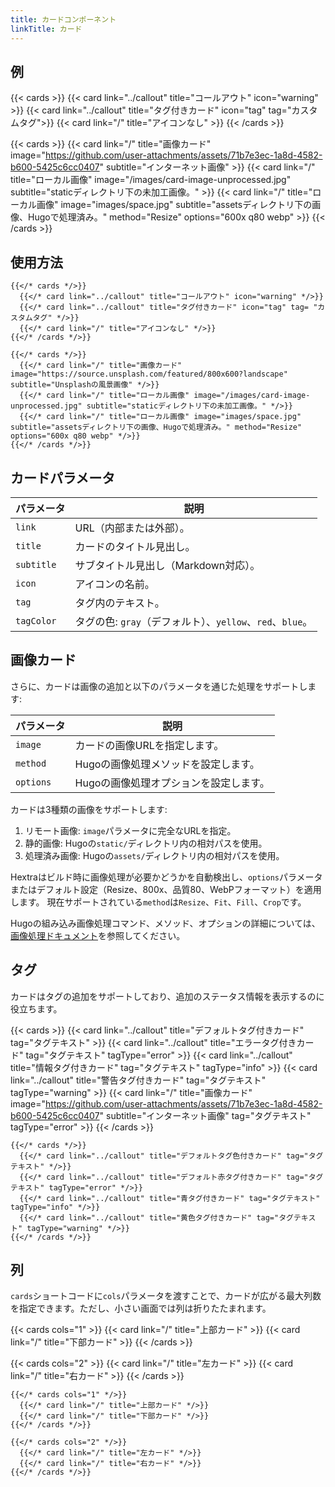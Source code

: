 ```yaml
---
title: カードコンポーネント
linkTitle: カード
---
```


## 例

{{< cards >}}
  {{< card link="../callout" title="コールアウト" icon="warning" >}}
  {{< card link="../callout" title="タグ付きカード" icon="tag" tag="カスタムタグ">}}
  {{< card link="/" title="アイコンなし" >}}
{{< /cards >}}

{{< cards >}}
  {{< card link="/" title="画像カード" image="https://github.com/user-attachments/assets/71b7e3ec-1a8d-4582-b600-5425c6cc0407" subtitle="インターネット画像" >}}
  {{< card link="/" title="ローカル画像" image="/images/card-image-unprocessed.jpg" subtitle="staticディレクトリ下の未加工画像。" >}}
  {{< card link="/" title="ローカル画像" image="images/space.jpg" subtitle="assetsディレクトリ下の画像、Hugoで処理済み。" method="Resize" options="600x q80 webp" >}}
{{< /cards >}}

## 使用方法

```
{{</* cards */>}}
  {{</* card link="../callout" title="コールアウト" icon="warning" */>}}
  {{</* card link="../callout" title="タグ付きカード" icon="tag" tag= "カスタムタグ" */>}}
  {{</* card link="/" title="アイコンなし" */>}}
{{</* /cards */>}}
```

```
{{</* cards */>}}
  {{</* card link="/" title="画像カード" image="https://source.unsplash.com/featured/800x600?landscape" subtitle="Unsplashの風景画像" */>}}
  {{</* card link="/" title="ローカル画像" image="/images/card-image-unprocessed.jpg" subtitle="staticディレクトリ下の未加工画像。" */>}}
  {{</* card link="/" title="ローカル画像" image="images/space.jpg" subtitle="assetsディレクトリ下の画像、Hugoで処理済み。" method="Resize" options="600x q80 webp" */>}}
{{</* /cards */>}}
```

## カードパラメータ

| パラメータ  | 説明                                                     |
|----------- |-----------------------------------------------------------------|
| `link`     | URL（内部または外部）。                                     |
| `title`    | カードのタイトル見出し。                                     |
| `subtitle` | サブタイトル見出し（Markdown対応）。                           |
| `icon`     | アイコンの名前。                                               |
| `tag`      | タグ内のテキスト。                                                    |
| `tagColor` | タグの色: `gray`（デフォルト）、`yellow`、`red`、`blue`。 |
  
## 画像カード

さらに、カードは画像の追加と以下のパラメータを通じた処理をサポートします:

| パラメータ  | 説明                                 |
|----------- |---------------------------------------------|
| `image`    | カードの画像URLを指定します。       |
| `method`   | Hugoの画像処理メソッドを設定します。        |
| `options`  | Hugoの画像処理オプションを設定します。 |

カードは3種類の画像をサポートします:

1. リモート画像: `image`パラメータに完全なURLを指定。
2. 静的画像: Hugoの`static/`ディレクトリ内の相対パスを使用。
3. 処理済み画像: Hugoの`assets/`ディレクトリ内の相対パスを使用。

Hextraはビルド時に画像処理が必要かどうかを自動検出し、`options`パラメータまたはデフォルト設定（Resize、800x、品質80、WebPフォーマット）を適用します。
現在サポートされている`method`は`Resize`、`Fit`、`Fill`、`Crop`です。

Hugoの組み込み画像処理コマンド、メソッド、オプションの詳細については、[画像処理ドキュメント](https://gohugo.io/content-management/image-processing/)を参照してください。

## タグ

カードはタグの追加をサポートしており、追加のステータス情報を表示するのに役立ちます。

{{< cards >}}
  {{< card link="../callout" title="デフォルトタグ付きカード" tag="タグテキスト" >}}
  {{< card link="../callout" title="エラータグ付きカード" tag="タグテキスト" tagType="error" >}}
  {{< card link="../callout" title="情報タグ付きカード" tag="タグテキスト" tagType="info" >}}
  {{< card link="../callout" title="警告タグ付きカード" tag="タグテキスト" tagType="warning" >}}
  {{< card link="/" title="画像カード" image="https://github.com/user-attachments/assets/71b7e3ec-1a8d-4582-b600-5425c6cc0407" subtitle="インターネット画像" tag="タグテキスト" tagType="error" >}}
{{< /cards >}}

```
{{</* cards */>}}
  {{</* card link="../callout" title="デフォルトタグ色付きカード" tag="タグテキスト" */>}}
  {{</* card link="../callout" title="デフォルト赤タグ付きカード" tag="タグテキスト" tagType="error" */>}}
  {{</* card link="../callout" title="青タグ付きカード" tag="タグテキスト" tagType="info" */>}}
  {{</* card link="../callout" title="黄色タグ付きカード" tag="タグテキスト" tagType="warning" */>}}
{{</* /cards */>}}
```

## 列

`cards`ショートコードに`cols`パラメータを渡すことで、カードが広がる最大列数を指定できます。ただし、小さい画面では列は折りたたまれます。

{{< cards cols="1" >}}
  {{< card link="/" title="上部カード" >}}
  {{< card link="/" title="下部カード" >}}
{{< /cards >}}

{{< cards cols="2" >}}
  {{< card link="/" title="左カード" >}}
  {{< card link="/" title="右カード" >}}
{{< /cards >}}

```
{{</* cards cols="1" */>}}
  {{</* card link="/" title="上部カード" */>}}
  {{</* card link="/" title="下部カード" */>}}
{{</* /cards */>}}

{{</* cards cols="2" */>}}
  {{</* card link="/" title="左カード" */>}}
  {{</* card link="/" title="右カード" */>}}
{{</* /cards */>}}
```